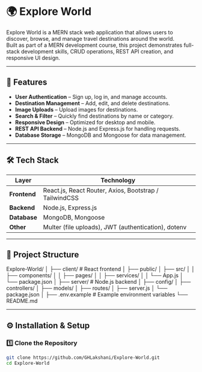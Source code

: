 # 🌍 Explore World

Explore World is a MERN stack web application that allows users to discover, browse, and manage travel destinations around the world.  
Built as part of a MERN development course, this project demonstrates full-stack development skills, CRUD operations, REST API creation, and responsive UI design.

---

## 📖 Features

- **User Authentication** – Sign up, log in, and manage accounts.
- **Destination Management** – Add, edit, and delete destinations.
- **Image Uploads** – Upload images for destinations.
- **Search & Filter** – Quickly find destinations by name or category.
- **Responsive Design** – Optimized for desktop and mobile.
- **REST API Backend** – Node.js and Express.js for handling requests.
- **Database Storage** – MongoDB and Mongoose for data management.

---

## 🛠 Tech Stack

| Layer         | Technology |
|--------------|------------|
| **Frontend** | React.js, React Router, Axios, Bootstrap / TailwindCSS |
| **Backend**  | Node.js, Express.js |
| **Database** | MongoDB, Mongoose |
| **Other**    | Multer (file uploads), JWT (authentication), dotenv |

---

## 📂 Project Structure
Explore-World/
│
├── client/ # React frontend
│ ├── public/
│ ├── src/
│ │ ├── components/
│ │ ├── pages/
│ │ ├── services/
│ │ └── App.js
│ └── package.json
│
├── server/ # Node.js backend
│ ├── config/
│ ├── controllers/
│ ├── models/
│ ├── routes/
│ ├── server.js
│ └── package.json
│
├── .env.example # Example environment variables
└── README.md

---

## ⚙️ Installation & Setup

### 1️⃣ Clone the Repository
```bash
git clone https://github.com/GHLakshani/Explore-World.git
cd Explore-World


